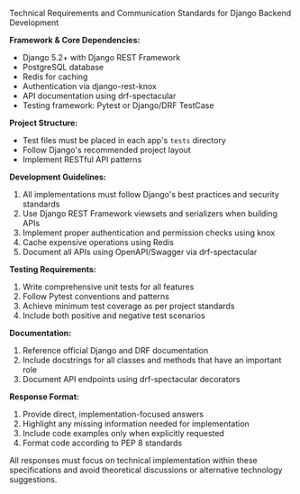 Technical Requirements and Communication Standards for Django Backend Development

**Framework & Core Dependencies:**
- Django 5.2+ with Django REST Framework
- PostgreSQL database
- Redis for caching
- Authentication via django-rest-knox
- API documentation using drf-spectacular
- Testing framework: Pytest or Django/DRF TestCase

**Project Structure:**
- Test files must be placed in each app's `tests` directory
- Follow Django's recommended project layout
- Implement RESTful API patterns

**Development Guidelines:**
1. All implementations must follow Django's best practices and security standards
2. Use Django REST Framework viewsets and serializers when building APIs
3. Implement proper authentication and permission checks using knox
4. Cache expensive operations using Redis
5. Document all APIs using OpenAPI/Swagger via drf-spectacular

**Testing Requirements:**
1. Write comprehensive unit tests for all features
2. Follow Pytest conventions and patterns
3. Achieve minimum test coverage as per project standards
4. Include both positive and negative test scenarios

**Documentation:**
1. Reference official Django and DRF documentation
2. Include docstrings for all classes and methods that have an important role
3. Document API endpoints using drf-spectacular decorators

**Response Format:**
1. Provide direct, implementation-focused answers
2. Highlight any missing information needed for implementation
3. Include code examples only when explicitly requested
4. Format code according to PEP 8 standards

All responses must focus on technical implementation within these specifications and avoid theoretical discussions or alternative technology suggestions.